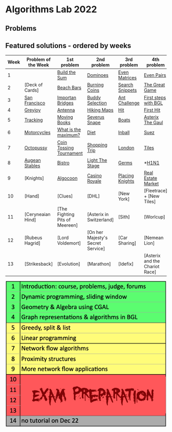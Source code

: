 # Algorithms Lab 2022

## Problems

## Featured solutions - ordered by weeks
| Week | Problem of the Week | 1st problem | 2nd problem | 3rd problem | 4th problem |
| --- | --- | --- | --- | --- | --- |
| 1 | | [Build the Sum](https://github.com/vateseif/algolab/tree/main/week_1/build_the_sum) | [Dominoes](https://github.com/vateseif/algolab/tree/main/week_1/dominoes) | [Even Matrices](https://github.com/vateseif/algolab/tree/main/week_1/even_matrices) | [Even Pairs](https://github.com/vateseif/algolab/tree/main/week_1/even_pairs) |
| 2 | [Deck of Cards] | [Beach Bars](https://github.com/vateseif/algolab/tree/main/week_2/beach_bars) | [Burning Coins](https://github.com/vateseif/algolab/tree/main/week_2/burning_coins) | [Search Snippets](https://github.com/vateseif/algolab/tree/main/week_2/search_snippet) | [The Great Game](https://github.com/vateseif/algolab/tree/main/week_2/the_great_game) |
| 3 | [San Francisco](https://github.com/vateseif/algolab/tree/main/week_3/san_francisco) | [Importan Bridges](https://github.com/vateseif/algolab/tree/main/week_3/important_bridges) | [Buddy Selection](https://github.com/vateseif/algolab/tree/main/week_3/buddy_selection) | [Ant Challenge](https://github.com/vateseif/algolab/tree/main/week_3/ant_challenge) | [First steps with BGL](https://github.com/vateseif/algolab/tree/main/week_3/first_steps_with_bgl) |
| 4 | [Greyjoy](https://github.com/vateseif/algolab/tree/main/week_4/greyjoy) | [Antenna]() | [Hiking Maps](https://github.com/vateseif/algolab/tree/main/week_4/hiking_maps) | [Hit](https://github.com/vateseif/algolab/tree/main/week_4/hit) | [First Hit](https://github.com/vateseif/algolab/tree/main/week_4/first_hit) |
| 5 | [Tracking]() | [Moving Books](https://github.com/vateseif/algolab/tree/main/week_5/moving_books) | [Severus Snape](https://github.com/vateseif/algolab/tree/main/week_5/severus_snape) | [Boats](https://github.com/vateseif/algolab/tree/main/week_5/boats) | [Asterix The Gaul](https://github.com/vateseif/algolab/tree/main/week_5/asterix_the_gaul) |
| 6 | [Motorcycles](https://github.com/vateseif/algolab/tree/main/week_6/motorcycles) | [What is the maximum?](https://github.com/vateseif/algolab/tree/main/week_6/what_is_the_maximum) | [Diet](https://github.com/vateseif/algolab/tree/main/week_6/diet) | [Inball](https://github.com/vateseif/algolab/tree/main/week_6/inball) | [Suez](https://github.com/vateseif/algolab/tree/main/week_6/suez) |
| 7 | [Octopussy](https://github.com/vateseif/algolab/tree/main/week_7/octopussy) | [Coin Tossing Tournament](https://github.com/vateseif/algolab/tree/main/week_7/coin_tossing_tournament) | [Shopping Trip](https://github.com/vateseif/algolab/tree/main/week_7/shopping_trip) | [London](https://github.com/vateseif/algolab/tree/main/week_7/london) | [Tiles](https://github.com/vateseif/algolab/tree/main/week_7/tiles) |
| 8 | [Augean Stables](https://github.com/vateseif/algolab/tree/main/week_8/augean_stables) | [Bistro](https://github.com/vateseif/algolab/tree/main/week_8/bistro) | [Light The Stage](https://github.com/vateseif/algolab/tree/main/week_8/light_the_stage) | [Germs](https://github.com/vateseif/algolab/tree/main/week_8/germs) | *[H1N1](https://github.com/vateseif/algolab/tree/main/week_8/h1n1) |
| 9 | [Knights] | [Algocoon](https://github.com/vateseif/algolab/tree/main/week_9/algocoon) | [Casino Royale](https://github.com/vateseif/algolab/tree/main/week_9/casino_royale) | [Placing Knights](https://github.com/vateseif/algolab/tree/main/week_9/placing_knights) | [Real Estate Market](https://github.com/vateseif/algolab/tree/main/week_9/real_estate_market)|
| 10 | [Hand] | [Clues] | [DHL] | [New York] | [Fleetrace] + [New Tiles] |
| 11 | [Ceryneaian Hind] | [The Fighting Pits of Meereen] | [Asterix in Switzerland] | [Sith] | [Worlcup] |
| 12 | [Rubeus Hagrid] | [Lord Voldemort] | [On her Majesty's Secret Service] | [Car Sharing] | [Nemean Lion] |
| 13 | [Strikesback] | [Evolution] | [Marathon] | [Idefix] | [Asterix and the Chariot Race] |

![Alt text](schedule.png?raw=true "Optional Title")